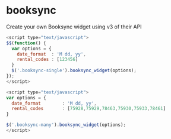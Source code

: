 # booksync
Create your own Booksync widget using v3 of their API

```javascript
<script type="text/javascript">
$$(function() {
  var options = {
    date_format  : 'M dd, yy',
    rental_codes : [123456]
  }
  $('.booksync-single').booksync_widget(options);
});
</script>
```
```javascript
<script type="text/javascript">
var options = {
  date_format        : 'M dd, yy',
  rental_codes       : [75928,75929,78463,75930,75933,78461]
}

$('.booksync-many').booksync_widget(options);
</script>
```
